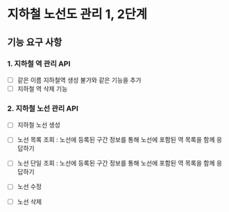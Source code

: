 # 지하철 노선도 관리 1, 2단계

## 기능 요구 사항

### 1. 지하철 역 관리 API

- [ ] 같은 이름 지하철역 생성 불가와 같은 기능을 추가
- [ ] 지하철 역 삭제 기능

### 2. 지하철 노선 관리 API

- [ ] 지하철 노선 생성
- [ ] 노선 목록 조회 : 노선에 등록된 구간 정보를 통해 노선에 포함된 역 목록을 함께 응답하기
- [ ] 노선 단일 조회 : 노선에 등록된 구간 정보를 통해 노선에 포함된 역 목록을 함께 응답하기
- [ ] 노선 수정
- [ ] 노선 삭제


